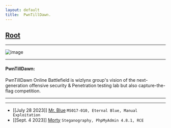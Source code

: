 ```yaml
---
layout: default
title:  PwnTillDawn.
---
```


<h2 class="menu-header" id="index"><a href="../../index.html">Root</a></h2>
<hr>

![image](https://user-images.githubusercontent.com/127159644/223289905-9ee9d705-09a3-4c47-aaa9-e75fcc9d84c1.png)

* * *
<h4 class="menu-header" id="pwntilldawn">PwnTillDawn:</h4>
PwnTillDawn Online Battlefield is wizlynx group's vision of the next-generation offensive security & Penetration testing lab but also capture-the-flag competition.<hr>
<hr>

<!-- - [[Feb 12 2023]] [PwnDrive Academy](https://markuched13.github.io/posts/ptd/pwndriveacademy.html) `Weak Authentication, File Upload`
- [[Feb 12 2023]] [DOOMOPS](https://markuched13.github.io/posts/ptd/doomops.html) `[Not Authorized]`
- [[Feb 12 2023]] [ElMariachi-PC](https://markuched13.github.io/posts/ptd/elmariachipc.html) `ThinVNC`
- [[Feb 12 2023]] [Django](https://markuched13.github.io/posts/ptd/django.html) `FTP, PhpMyAdmin`
- [[Feb 12 2023]] [HollyWood](https://markuched13.github.io/posts/ptd/hollywood.html) `ActiveMQ`
- [[Feb 12 2023]] [MrBlue](https://markuched13.github.io/posts/ptd/mrblue.html) `Eternal Blue (MS17-010)`
- [[Feb 12 2023]] [IAmGroot](https://markuched13.github.io/posts/ptd/groot.html) `[Not Authorized]`
- [[Feb 12 2023]] [Seth-PC](https://markuched13.github.io/posts/ptd/sethpc.html) `[Not Authorized]`
- [[Feb 12 2023]] [DeCoCo-Server](https://markuched13.github.io/posts/ptd/decocoserver.html) `[Not Authorized]`
- [[Feb 13 2023]] [Juno](https://markuched13.github.io/posts/ptd/juno.html) `Reverse Engineering, Cryptography` -->
- [[July 28 2023]] [Mr. Blue](https://sec-fortress.github.io/posts/ptd/posts/Mr.Blue.html) `MS017-010, Eternal Blue, Manual Exploitation`
- [[Sept. 4 2023]] [Morty](https://sec-fortress.github.io/posts/ptd/posts/morty.html) `Steganography, PhpMyAdmin 4.8.1, RCE`
